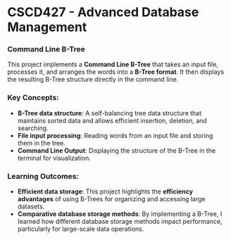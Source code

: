 # CSCD427 - Advanced Database Management

### Command Line B-Tree

This project implements a **Command Line B-Tree** that takes an input file, processes it, and arranges the words into a **B-Tree format**. It then displays the resulting B-Tree structure directly in the command line.

### Key Concepts:
- **B-Tree data structure**: A self-balancing tree data structure that maintains sorted data and allows efficient insertion, deletion, and searching.
- **File input processing**: Reading words from an input file and storing them in the tree.
- **Command Line Output**: Displaying the structure of the B-Tree in the terminal for visualization.

### Learning Outcomes:
- **Efficient data storage**: This project highlights the **efficiency advantages** of using B-Trees for organizing and accessing large datasets.
- **Comparative database storage methods**: By implementing a B-Tree, I learned how different database storage methods impact performance, particularly for large-scale data operations.
